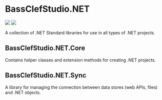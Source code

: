 # BassClefStudio.NET
![](https://github.com/actions/hello-world/workflows/.NET%20Core%20Build,%20Test,%20and%20Pack/badge.svg)
![](https://github.com/actions/hello-world/workflows/.NET%20Core%20Build%20and%20Test/badge.svg)

A collection of .NET Standard libraries for use in all types of .NET projects.
## BassClefStudio.NET.Core
Contains helper classes and extension methods for creating .NET projects.
## BassClefStudio.NET.Sync
A library for managing the connection between data stores (web APIs, files) and .NET objects.

